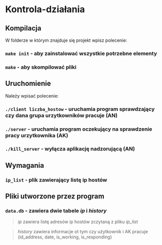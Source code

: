 # Kontrola-działania

## Kompilacja

W folderze w którym znajduje się projekt wpisz polecenie: 

### `make init` - aby zainstalować wszystkie potrzebne elementy

### `make` - aby skompilować pliki

## Uruchomienie

Należy wpisać polecenie:

### `./client liczba_hostow` - uruchamia program sprawdzający czy dana grupa urzytkowników pracuje (AN)

### `./server` - uruchamia program oczekujący na sprawdzenie pracy urzytkownika (AK)

### `./kill_server` - wyłącza aplikację nadzorującą (AN)

## Wymagania

### `ip_list` - plik zawierający listę ip hostów

## Pliki utworzone przez program

### `data.db` - zawiera dwie tabele *ip* i *history*

> *ip* zawiera listę adresów ip hostów zczytaną z pliku *ip_list*

> *history* zawiera informacje ot tym czy użytkownik i AK pracuje (id_address, date, is_working, is_responding)
